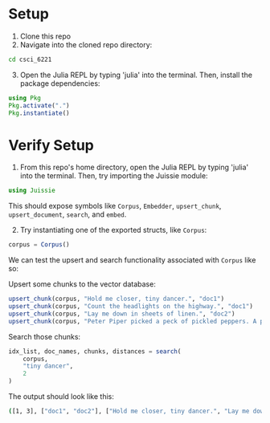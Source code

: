 # Setup

1. Clone this repo
2. Navigate into the cloned repo directory:

```bash
cd csci_6221
```

3. Open the Julia REPL by typing 'julia' into the terminal. Then, install the package dependencies:

```julia
using Pkg
Pkg.activate(".")
Pkg.instantiate()
```

# Verify Setup

1. From this repo's home directory, open the Julia REPL by typing 'julia' into the terminal. Then, try importing the Juissie module:

```julia
using Juissie
```

This should expose symbols like `Corpus`, `Embedder`, `upsert_chunk`, `upsert_document`, `search`, and `embed`.

2. Try instantiating one of the exported structs, like `Corpus`:

```julia
corpus = Corpus()
```

We can test the upsert and search functionality associated with `Corpus` like so:

Upsert some chunks to the vector database:

```julia
upsert_chunk(corpus, "Hold me closer, tiny dancer.", "doc1")
upsert_chunk(corpus, "Count the headlights on the highway.", "doc1")
upsert_chunk(corpus, "Lay me down in sheets of linen.", "doc2")
upsert_chunk(corpus, "Peter Piper picked a peck of pickled peppers. A peck of pickled peppers, Peter Piper picked.", "doc2")
```

Search those chunks:

```julia
idx_list, doc_names, chunks, distances = search(
    corpus, 
    "tiny dancer", 
    2
)
```

The output should look like this:

```bash
([1, 3], ["doc1", "doc2"], ["Hold me closer, tiny dancer.", "Lay me down in sheets of linen."], Vector{Float32}[[5.198073, 9.5337925]])
```